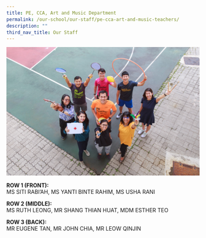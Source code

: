 ```yaml
---
title: PE, CCA, Art and Music Department
permalink: /our-school/our-staff/pe-cca-art-and-music-teachers/
description: ""
third_nav_title: Our Staff
---
```


![](/images/PE_CCA-Art-and-Music-Department-Informal-2.jpeg)

<p><strong>ROW 1 (FRONT):<br /></strong>MS SITI RABI&rsquo;AH, MS YANTI BINTE RAHIM, MS USHA RANI</p>
<p><strong>ROW 2 (MIDDLE):<br /></strong>MS RUTH LEONG, MR SHANG THIAN HUAT, MDM ESTHER TEO</p>
<p><strong>ROW 3 (BACK):<br /></strong>MR EUGENE TAN, MR JOHN CHIA, MR LEOW QINJIN</p>